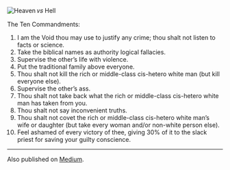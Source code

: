 ![Heaven 𝑣𝑠 Hell](//cacilhas.info/img/heaven-hell.jpg)

The Ten Commandments:

1.  I am the Void thou may use to justify any crime; thou shalt not listen to facts or science.
2.  Take the biblical names as authority logical fallacies.
3.  Supervise the other’s life with violence.
4.  Put the traditional family above everyone.
5.  Thou shalt not kill the rich or middle-class cis-hetero white man (but kill everyone else).
6.  Supervise the other’s ass.
7.  Thou shalt not take back what the rich or middle-class cis-hetero white man has taken from you.
8.  Thou shalt not say inconvenient truths.
9.  Thou shalt not covet the rich or middle-class cis-hetero white man’s wife or daughter (but take every woman and/or non-white person else).
10.  Feel ashamed of every victory of thee, giving 30% of it to the slack priest for saving your guilty conscience.

* * *

Also published on [Medium](https://cacilhas.medium.com/the-modern-christian-decalogue-f98b42a83baf).